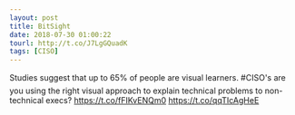 ```yaml
---
layout: post
title: BitSight
date: 2018-07-30 01:00:22
tourl: http://t.co/J7LgGQuadK
tags: [CISO]
---
```

Studies suggest that up to 65% of people are visual learners. #CISO's  are you using the right visual approach to explain technical problems to non-technical execs?
https://t.co/fFIKvENQm0 https://t.co/qqTIcAgHeE